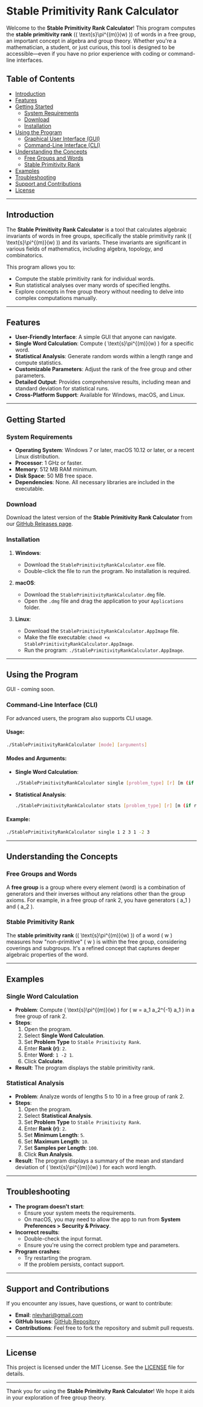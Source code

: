 # Stable Primitivity Rank Calculator

Welcome to the **Stable Primitivity Rank Calculator**! This program computes the **stable primitivity rank** (\( \text{s}\pi^{(m)}(w) \)) of words in a free group, an important concept in algebra and group theory. Whether you're a mathematician, a student, or just curious, this tool is designed to be accessible—even if you have no prior experience with coding or command-line interfaces.

## Table of Contents

- [Introduction](#introduction)
- [Features](#features)
- [Getting Started](#getting-started)
  - [System Requirements](#system-requirements)
  - [Download](#download)
  - [Installation](#installation)
- [Using the Program](#using-the-program)
  - [Graphical User Interface (GUI)](#graphical-user-interface-gui)
  - [Command-Line Interface (CLI)](#command-line-interface-cli)
- [Understanding the Concepts](#understanding-the-concepts)
  - [Free Groups and Words](#free-groups-and-words)
  - [Stable Primitivity Rank](#stable-primitivity-rank)
- [Examples](#examples)
- [Troubleshooting](#troubleshooting)
- [Support and Contributions](#support-and-contributions)
- [License](#license)

---

## Introduction

The **Stable Primitivity Rank Calculator** is a tool that calculates algebraic invariants of words in free groups, specifically the stable primitivity rank (\( \text{s}\pi^{(m)}(w) \)) and its variants. These invariants are significant in various fields of mathematics, including algebra, topology, and combinatorics.

This program allows you to:

- Compute the stable primitivity rank for individual words.
- Run statistical analyses over many words of specified lengths.
- Explore concepts in free group theory without needing to delve into complex computations manually.

---

## Features

- **User-Friendly Interface**: A simple GUI that anyone can navigate.
- **Single Word Calculation**: Compute \( \text{s}\pi^{(m)}(w) \) for a specific word.
- **Statistical Analysis**: Generate random words within a length range and compute statistics.
- **Customizable Parameters**: Adjust the rank of the free group and other parameters.
- **Detailed Output**: Provides comprehensive results, including mean and standard deviation for statistical runs.
- **Cross-Platform Support**: Available for Windows, macOS, and Linux.

---

## Getting Started

### System Requirements

- **Operating System**: Windows 7 or later, macOS 10.12 or later, or a recent Linux distribution.
- **Processor**: 1 GHz or faster.
- **Memory**: 512 MB RAM minimum.
- **Disk Space**: 50 MB free space.
- **Dependencies**: None. All necessary libraries are included in the executable.

### Download

Download the latest version of the **Stable Primitivity Rank Calculator** from our [GitHub Releases page](https://github.com/nlevhari/StablePrimitivityRankCalculator/releases).

### Installation

1. **Windows**:
   - Download the `StablePrimitivityRankCalculator.exe` file.
   - Double-click the file to run the program. No installation is required.

2. **macOS**:
   - Download the `StablePrimitivityRankCalculator.dmg` file.
   - Open the `.dmg` file and drag the application to your `Applications` folder.

3. **Linux**:
   - Download the `StablePrimitivityRankCalculator.AppImage` file.
   - Make the file executable: `chmod +x StablePrimitivityRankCalculator.AppImage`.
   - Run the program: `./StablePrimitivityRankCalculator.AppImage`.

---

## Using the Program

GUI - coming soon.

<!-- ### Graphical User Interface (GUI)

The GUI is designed to be intuitive and straightforward.

#### Steps to Use:

1. **Launch the Program**:
   - Double-click the application icon to open the program.

2. **Select Mode**:
   - Choose between **Single Word Calculation** or **Statistical Analysis**.

3. **Single Word Calculation**:
   - **Problem Type**: Select the problem type (e.g., Stable Primitivity Rank).
   - **Rank (r)**: Enter the rank of the free group (a positive integer).
   - **Parameter (m)**: If required, enter the value of `m` (positive integer).
   - **Enter Word**:
     - Input the word using integers to represent generators and their inverses.
     - **Generators**: Use numbers `1` to `r` for generators \( a_1 \) to \( a_r \).
     - **Inverses**: Use numbers `-1` to `-r` for inverses of \( a_1 \) to \( a_r \).
     - **Example**: To input \( a_1 a_2^{-1} a_3 \), enter `1 -2 3`.

4. **Statistical Analysis**:
   - **Problem Type**: Select the problem type.
   - **Rank (r)**: Enter the rank of the free group.
   - **Parameter (m)**: If required, enter the value of `m`.
   - **Minimum Length**: Enter the minimum length of words to generate.
   - **Maximum Length**: Enter the maximum length.
   - **Samples per Length**: Enter the number of words to generate for each length.
   - Click **Run Analysis**.

5. **View Results**:
   - For single calculations, the stable primitivity rank will be displayed.
   - For statistical analyses, a table or graph showing the mean and standard deviation for each length will appear.

6. **Save Results**:
   - You can save the results to a file for later reference. -->

### Command-Line Interface (CLI)

For advanced users, the program also supports CLI usage.

#### Usage:

```bash
./StablePrimitivityRankCalculator [mode] [arguments]
```

#### Modes and Arguments:

- **Single Word Calculation**:

  ```bash
  ./StablePrimitivityRankCalculator single [problem_type] [r] [m (if required)] [word_as_integers]
  ```

- **Statistical Analysis**:

  ```bash
  ./StablePrimitivityRankCalculator stats [problem_type] [r] [m (if required)] [min_length] [max_length] [samples_per_length]
  ```

#### Example:

```bash
./StablePrimitivityRankCalculator single 1 2 3 1 -2 3
```

---

## Understanding the Concepts

### Free Groups and Words

A **free group** is a group where every element (word) is a combination of generators and their inverses without any relations other than the group axioms. For example, in a free group of rank 2, you have generators \( a_1 \) and \( a_2 \).

### Stable Primitivity Rank

The **stable primitivity rank** (\( \text{s}\pi^{(m)}(w) \)) of a word \( w \) measures how "non-primitive" \( w \) is within the free group, considering coverings and subgroups. It's a refined concept that captures deeper algebraic properties of the word.

---

## Examples

### Single Word Calculation

- **Problem**: Compute \( \text{s}\pi^{(m)}(w) \) for \( w = a_1 a_2^{-1} a_1 \) in a free group of rank 2.
- **Steps**:
  1. Open the program.
  2. Select **Single Word Calculation**.
  3. Set **Problem Type** to `Stable Primitivity Rank`.
  4. Enter **Rank (r)**: `2`.
  5. Enter **Word**: `1 -2 1`.
  6. Click **Calculate**.
- **Result**: The program displays the stable primitivity rank.

### Statistical Analysis

- **Problem**: Analyze words of lengths 5 to 10 in a free group of rank 2.
- **Steps**:
  1. Open the program.
  2. Select **Statistical Analysis**.
  3. Set **Problem Type** to `Stable Primitivity Rank`.
  4. Enter **Rank (r)**: `2`.
  5. Set **Minimum Length**: `5`.
  6. Set **Maximum Length**: `10`.
  7. Set **Samples per Length**: `100`.
  8. Click **Run Analysis**.
- **Result**: The program displays a summary of the mean and standard deviation of \( \text{s}\pi^{(m)}(w) \) for each word length.

---

## Troubleshooting

- **The program doesn't start**:
  - Ensure your system meets the requirements.
  - On macOS, you may need to allow the app to run from **System Preferences > Security & Privacy**.
- **Incorrect results**:
  - Double-check the input format.
  - Ensure you're using the correct problem type and parameters.
- **Program crashes**:
  - Try restarting the program.
  - If the problem persists, contact support.

---

## Support and Contributions

If you encounter any issues, have questions, or want to contribute:

- **Email**: [nlevhari@gmail.com](mailto:nlevhari@gmail.com)
- **GitHub Issues**: [GitHub Repository](https://github.com/nlevhari/stable_invariants/issues)
- **Contributions**: Feel free to fork the repository and submit pull requests.

---

## License

This project is licensed under the MIT License. See the [LICENSE](LICENSE) file for details.

---

Thank you for using the **Stable Primitivity Rank Calculator**! We hope it aids in your exploration of free group theory.